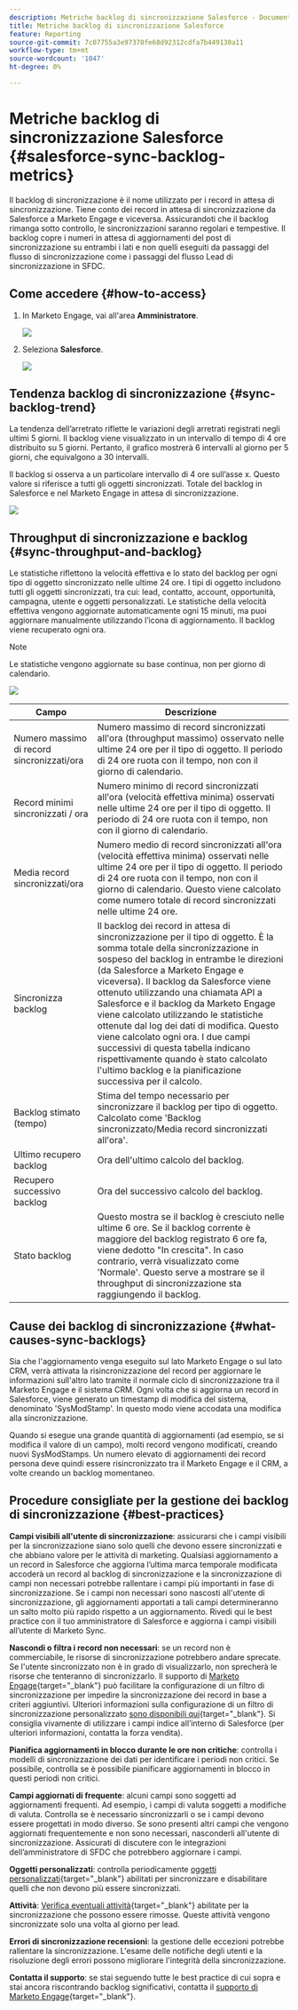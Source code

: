 ```yaml
---
description: Metriche backlog di sincronizzazione Salesforce - Documentazione Marketo - Documentazione del prodotto
title: Metriche backlog di sincronizzazione Salesforce
feature: Reporting
source-git-commit: 7c07755a3e97370fe68d92312cdfa7b449130a11
workflow-type: tm+mt
source-wordcount: '1047'
ht-degree: 0%

---
```


# Metriche backlog di sincronizzazione Salesforce  {#salesforce-sync-backlog-metrics}

Il backlog di sincronizzazione è il nome utilizzato per i record in attesa di sincronizzazione. Tiene conto dei record in attesa di sincronizzazione da Salesforce a Marketo Engage e viceversa. Assicurandoti che il backlog rimanga sotto controllo, le sincronizzazioni saranno regolari e tempestive. Il backlog copre i numeri in attesa di aggiornamenti del post di sincronizzazione su entrambi i lati e non quelli eseguiti da passaggi del flusso di sincronizzazione come i passaggi del flusso Lead di sincronizzazione in SFDC.

## Come accedere {#how-to-access}

1. In Marketo Engage, vai all&#39;area **Amministratore**.

   ![](assets/salesforce-sync-backlog-metrics-1.png)

1. Seleziona **Salesforce**.

   ![](assets/salesforce-sync-backlog-metrics-2.png)

## Tendenza backlog di sincronizzazione {#sync-backlog-trend}

La tendenza dell’arretrato riflette le variazioni degli arretrati registrati negli ultimi 5 giorni. Il backlog viene visualizzato in un intervallo di tempo di 4 ore distribuito su 5 giorni. Pertanto, il grafico mostrerà 6 intervalli al giorno per 5 giorni, che equivalgono a 30 intervalli.

Il backlog si osserva a un particolare intervallo di 4 ore sull’asse x. Questo valore si riferisce a tutti gli oggetti sincronizzati. Totale del backlog in Salesforce e nel Marketo Engage in attesa di sincronizzazione.

![](assets/salesforce-sync-backlog-metrics-3.png)

## Throughput di sincronizzazione e backlog {#sync-throughput-and-backlog}

Le statistiche riflettono la velocità effettiva e lo stato del backlog per ogni tipo di oggetto sincronizzato nelle ultime 24 ore. I tipi di oggetto includono tutti gli oggetti sincronizzati, tra cui: lead, contatto, account, opportunità, campagna, utente e oggetti personalizzati. Le statistiche della velocità effettiva vengono aggiornate automaticamente ogni 15 minuti, ma puoi aggiornare manualmente utilizzando l’icona di aggiornamento. Il backlog viene recuperato ogni ora.

>[!NOTE]
>
>Le statistiche vengono aggiornate su base continua, non per giorno di calendario.

![](assets/salesforce-sync-backlog-metrics-4.png)

<table><thead>
  <tr>
    <th>Campo</th>
    <th>Descrizione</th>
  </tr></thead>
<tbody>
  <tr>
    <td>Numero massimo di record sincronizzati/ora</td>
    <td>Numero massimo di record sincronizzati all'ora (throughput massimo) osservato nelle ultime 24 ore per il tipo di oggetto. Il periodo di 24 ore ruota con il tempo, non con il giorno di calendario.</td>
  </tr>
  <tr>
    <td>Record minimi sincronizzati / ora</td>
    <td>Numero minimo di record sincronizzati all'ora (velocità effettiva minima) osservati nelle ultime 24 ore per il tipo di oggetto. Il periodo di 24 ore ruota con il tempo, non con il giorno di calendario.</td>
  </tr>
  <tr>
    <td>Media record sincronizzati/ora</td>
    <td>Numero medio di record sincronizzati all'ora (velocità effettiva minima) osservati nelle ultime 24 ore per il tipo di oggetto. Il periodo di 24 ore ruota con il tempo, non con il giorno di calendario. Questo viene calcolato come numero totale di record sincronizzati nelle ultime 24 ore.</td>
  </tr>
  <tr>
    <td>Sincronizza backlog</td>
    <td>Il backlog dei record in attesa di sincronizzazione per il tipo di oggetto. È la somma totale della sincronizzazione in sospeso del backlog in entrambe le direzioni (da Salesforce a Marketo Engage e viceversa). Il backlog da Salesforce viene ottenuto utilizzando una chiamata API a Salesforce e il backlog da Marketo Engage viene calcolato utilizzando le statistiche ottenute dal log dei dati di modifica. Questo viene calcolato ogni ora. I due campi successivi di questa tabella indicano rispettivamente quando è stato calcolato l'ultimo backlog e la pianificazione successiva per il calcolo.</td>
  </tr>
  <tr>
    <td>Backlog stimato (tempo)</td>
    <td>Stima del tempo necessario per sincronizzare il backlog per tipo di oggetto. Calcolato come 'Backlog sincronizzato/Media record sincronizzati all'ora'.</td>
  </tr>
  <tr>
    <td>Ultimo recupero backlog</td>
    <td>Ora dell'ultimo calcolo del backlog.</td>
  </tr>
  <tr>
    <td>Recupero successivo backlog</td>
    <td>Ora del successivo calcolo del backlog.</td>
  </tr>
  <tr>
    <td>Stato backlog</td>
    <td>Questo mostra se il backlog è cresciuto nelle ultime 6 ore. Se il backlog corrente è maggiore del backlog registrato 6 ore fa, viene dedotto "In crescita". In caso contrario, verrà visualizzato come 'Normale'. Questo serve a mostrare se il throughput di sincronizzazione sta raggiungendo il backlog.</td>
  </tr>
</tbody></table>

## Cause dei backlog di sincronizzazione {#what-causes-sync-backlogs}

Sia che l&#39;aggiornamento venga eseguito sul lato Marketo Engage o sul lato CRM, verrà attivata la risincronizzazione del record per aggiornare le informazioni sull&#39;altro lato tramite il normale ciclo di sincronizzazione tra il Marketo Engage e il sistema CRM. Ogni volta che si aggiorna un record in Salesforce, viene generato un timestamp di modifica del sistema, denominato &#39;SysModStamp&#39;. In questo modo viene accodata una modifica alla sincronizzazione.

Quando si esegue una grande quantità di aggiornamenti (ad esempio, se si modifica il valore di un campo), molti record vengono modificati, creando nuovi SysModStamps. Un numero elevato di aggiornamenti dei record persona deve quindi essere risincronizzato tra il Marketo Engage e il CRM, a volte creando un backlog momentaneo.

## Procedure consigliate per la gestione dei backlog di sincronizzazione {#best-practices}

**Campi visibili all&#39;utente di sincronizzazione**: assicurarsi che i campi visibili per la sincronizzazione siano solo quelli che devono essere sincronizzati e che abbiano valore per le attività di marketing. Qualsiasi aggiornamento a un record in Salesforce che aggiorna l’ultima marca temporale modificata accoderà un record al backlog di sincronizzazione e la sincronizzazione di campi non necessari potrebbe rallentare i campi più importanti in fase di sincronizzazione. Se i campi non necessari sono nascosti all&#39;utente di sincronizzazione, gli aggiornamenti apportati a tali campi determineranno un salto molto più rapido rispetto a un aggiornamento. Rivedi qui le best practice con il tuo amministratore di Salesforce e aggiorna i campi visibili all’utente di Marketo Sync.

**Nascondi o filtra i record non necessari**: se un record non è commerciabile, le risorse di sincronizzazione potrebbero andare sprecate. Se l&#39;utente sincronizzato non è in grado di visualizzarlo, non sprecherà le risorse che tenteranno di sincronizzarlo. Il supporto di [Marketo Engage](https://nation.marketo.com/t5/support/ct-p/Support#_blank){target="_blank"} può facilitare la configurazione di un filtro di sincronizzazione per impedire la sincronizzazione dei record in base a criteri aggiuntivi. Ulteriori informazioni sulla configurazione di un filtro di sincronizzazione personalizzato [sono disponibili qui](https://nation.marketo.com/t5/product-blogs/instructions-for-creating-a-custom-sync-rule/ba-p/242758){target="_blank"}. Si consiglia vivamente di utilizzare i campi indice all’interno di Salesforce (per ulteriori informazioni, contatta la forza vendita).

**Pianifica aggiornamenti in blocco durante le ore non critiche**: controlla i modelli di sincronizzazione dei dati per identificare i periodi non critici. Se possibile, controlla se è possibile pianificare aggiornamenti in blocco in questi periodi non critici.

**Campi aggiornati di frequente**: alcuni campi sono soggetti ad aggiornamenti frequenti. Ad esempio, i campi di valuta soggetti a modifiche di valuta. Controlla se è necessario sincronizzarli o se i campi devono essere progettati in modo diverso. Se sono presenti altri campi che vengono aggiornati frequentemente e non sono necessari, nasconderli all&#39;utente di sincronizzazione. Assicurati di discutere con le integrazioni dell’amministratore di SFDC che potrebbero aggiornare i campi.

**Oggetti personalizzati**: controlla periodicamente [oggetti personalizzati](https://experienceleague.adobe.com/en/docs/marketo/using/product-docs/crm-sync/salesforce-sync/sfdc-sync-details/sfdc-sync-custom-object-sync){target="_blank"} abilitati per sincronizzare e disabilitare quelli che non devono più essere sincronizzati.

**Attività**: [Verifica eventuali attività](https://experienceleague.adobe.com/en/docs/marketo/using/product-docs/crm-sync/salesforce-sync/setup/optional-steps/customize-activities-sync){target="_blank"} abilitate per la sincronizzazione che possono essere rimosse.  Queste attività vengono sincronizzate solo una volta al giorno per lead.

**Errori di sincronizzazione recensioni**: la gestione delle eccezioni potrebbe rallentare la sincronizzazione. L&#39;esame delle notifiche degli utenti e la risoluzione degli errori possono migliorare l&#39;integrità della sincronizzazione.

**Contatta il supporto**: se stai seguendo tutte le best practice di cui sopra e stai ancora riscontrando backlog significativi, contatta il [supporto di Marketo Engage](https://nation.marketo.com/t5/support/ct-p/Support#_blank){target="_blank"}.
